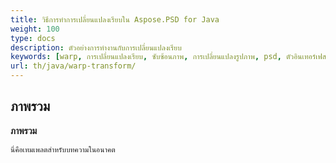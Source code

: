 ```yaml
---
title: วิธีการทำการเปลี่ยนแปลงเรียบใน Aspose.PSD for Java
weight: 100
type: docs
description: ตัวอย่างการทำงานกับการเปลี่ยนแปลงเรียบ
keywords: [warp, การเปลี่ยนแปลงเรียบ, ซับซ้อนภาพ, การเปลี่ยนแปลงรูปภาพ, psd, ตัวอินเทอร์เฟส psd, java, ตัวอย่างโค้ด]
url: th/java/warp-transform/
---
```


## **ภาพรวม**

**ภาพรวม**
	
	นี่คือเทมเพลตสำหรับบทความในอนาคต
